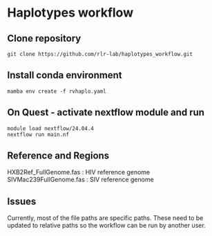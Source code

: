 # Haplotypes workflow

## Clone repository
```
git clone https://github.com/rlr-lab/haplotypes_workflow.git
```
## Install conda environment
```
mamba env create -f rvhaplo.yaml
```
## On Quest - activate nextflow module and run
```
module load nextflow/24.04.4
nextflow run main.nf
```
## Reference and Regions
HXB2Ref_FullGenome.fas
: HIV reference genome
SIVMac239FullGenome.fas
: SIV reference genome 
## Issues
Currently, most of the file paths are specific paths. These need to be updated to relative paths so the workflow can be run by another user.